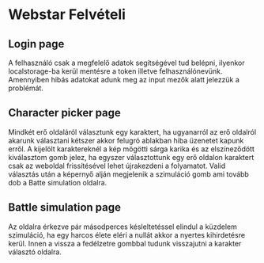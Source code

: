 # Webstar Felvételi

## Login page

A felhasználó csak a megfelelő adatok segítségével tud belépni, ilyenkor localstorage-ba kerül mentésre a token illetve felhasználónevünk. Amennyiben hibás adatokat adunk meg az input mezők alatt jelezzük a problémát.

## Character picker page

Mindkét erő oldaláról választunk egy karaktert, ha ugyanarról az erő oldalról akarunk választani kétszer akkor felugró ablakban hiba üzenetet kapunk erről. A kijelölt karaktereknél a kép mögötti sárga karika és az elszíneződött kiválasztom gomb jelez, ha egyszer választottunk egy erő oldalon karaktert csak az weboldal frissítésével lehet újrakezdeni a folyamatot. Valid választás után a képernyő alján megjelenik a szimuláció gomb ami tovább dob a Batte simulation oldalra.

## Battle simulation page

Az oldalra érkezve pár másodperces késleltetéssel elindul a küzdelem szimuláció, ha egy harcos élete eléri a nullát akkor a nyertes kihirdetésre kerül. Innen a vissza a fedélzetre gombbal tudunk visszajutni a karakter választó oldalra.
